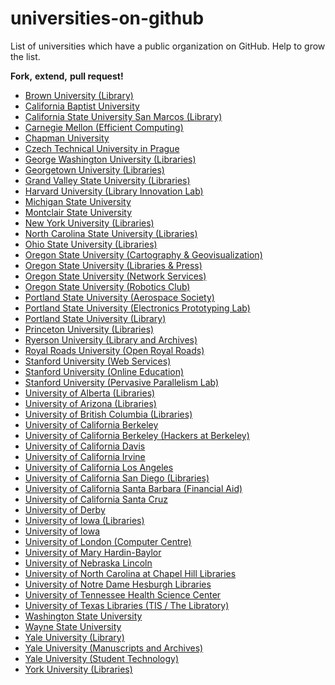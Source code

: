universities-on-github
======================

List of universities which have a public organization on GitHub.
Help to grow the list.

**Fork,**
**extend,**
**pull request!**

* [Brown University (Library)](https://github.com/Brown-University-Library)
* [California Baptist University](https://github.com/calbaptist)
* [California State University San Marcos (Library)](https://github.com/csusm-library)
* [Carnegie Mellon (Efficient Computing)](https://github.com/efficient)
* [Chapman University](https://github.com/chapmanu)
* [Czech Technical University in Prague](https://github.com/cvut)
* [George Washington University (Libraries)](https://github.com/gwu-libraries)
* [Georgetown University (Libraries)](https://github.com/Georgetown-University-Libraries)
* [Grand Valley State University (Libraries)](https://github.com/gvsulib)
* [Harvard University (Library Innovation Lab)](https://github.com/harvard-lil)
* [Michigan State University](https://github.com/Michigan-State-University)
* [Montclair State University](https://github.com/MontclairState)
* [New York University (Libraries)](https://github.com/NYULibraries)
* [North Carolina State University (Libraries)](https://github.com/NCSU-Libraries)
* [Ohio State University (Libraries)](https://github.com/osulibraries/)
* [Oregon State University (Cartography & Geovisualization)](https://github.com/OSUCartography)
* [Oregon State University (Libraries & Press)](https://github.com/osulp)
* [Oregon State University (Network Services)](https://github.com/OSU-Net)
* [Oregon State University (Robotics Club)](https://github.com/OSURoboticsClub)
* [Portland State University (Aerospace Society)](https://github.com/psas)
* [Portland State University (Electronics Prototyping Lab)](https://github.com/psu-epl)
* [Portland State University (Library)](https://github.com/pdxlibrary)
* [Princeton University (Libraries)](https://github.com/pulibrary)
* [Ryerson University (Library and Archives)](https://github.com/ryersonlibrary/)
* [Royal Roads University (Open Royal Roads)](https://github.com/royalroads/)
* [Stanford University (Web Services)](https://github.com/SU-SWS)
* [Stanford University (Online Education)](https://github.com/Stanford-Online)
* [Stanford University (Pervasive Parallelism Lab)](https://github.com/stanford-ppl)
* [University of Alberta (Libraries)](https://github.com/ualbertalib)
* [University of Arizona (Libraries)](https://github.com/ualibraries)
* [University of British Columbia (Libraries)](https://github.com/ubc-library)
* [University of California Berkeley](https://github.com/ucberkeley)
* [University of California Berkeley (Hackers at Berkeley)](https://github.com/HackBerkeley)
* [University of California Davis](https://github.com/ucdavis)
* [University of California Irvine](https://github.com/ucirvine)
* [University of California Los Angeles](https://github.com/ucla)
* [University of California San Diego (Libraries)](https://github.com/ucsdlib)
* [University of California Santa Barbara (Financial Aid)](https://github.com/ucsbfinaid)
* [University of California Santa Cruz](https://github.com/ucsc)
* [University of Derby](https://github.com/universityofderby/)
* [University of Iowa (Libraries)](https://github.com/ui-libraries)
* [University of Iowa](https://github.com/uiowa)
* [University of London (Computer Centre)](https://github.com/ULCC)
* [University of Mary Hardin-Baylor](https://github.com/umhbwebservices)
* [University of Nebraska Lincoln](https://github.com/unl)
* [University of North Carolina at Chapel Hill Libraries](https://github.com/UNC-Libraries)
* [University of Notre Dame Hesburgh Libraries](https://github.com/ndlib)
* [University of Tennessee Health Science Center](https://github.com/uthsc)
* [University of Texas Libraries (TIS / The Libratory)](https://github.com/TheLibratory)
* [Washington State University](https://github.com/washingtonstateuniversity)
* [Wayne State University](https://github.com/waynestate)
* [Yale University (Library)](https://github.com/yalelibrary)
* [Yale University (Manuscripts and Archives)](https://github.com/yalemssa)
* [Yale University (Student Technology)](https://github.com/YaleSTC)
* [York University (Libraries)](https://github.com/yorkulibraries)

